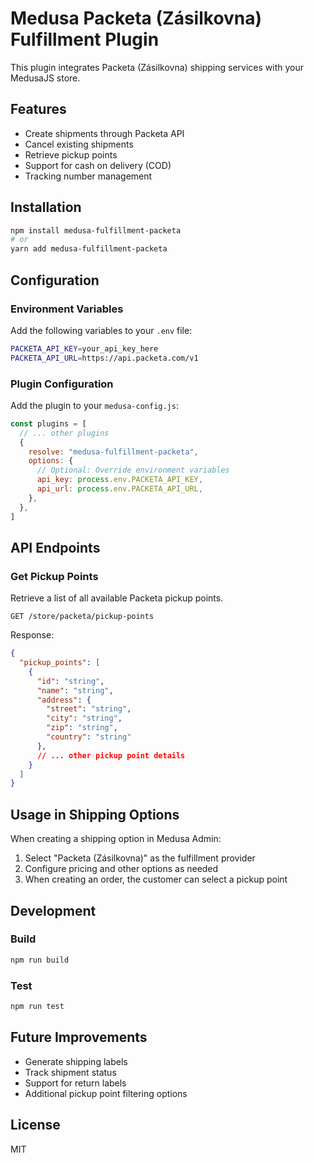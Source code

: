 # Medusa Packeta (Zásilkovna) Fulfillment Plugin

This plugin integrates Packeta (Zásilkovna) shipping services with your MedusaJS store.

## Features

- Create shipments through Packeta API
- Cancel existing shipments
- Retrieve pickup points
- Support for cash on delivery (COD)
- Tracking number management

## Installation

```bash
npm install medusa-fulfillment-packeta
# or
yarn add medusa-fulfillment-packeta
```

## Configuration

### Environment Variables

Add the following variables to your `.env` file:

```bash
PACKETA_API_KEY=your_api_key_here
PACKETA_API_URL=https://api.packeta.com/v1
```

### Plugin Configuration

Add the plugin to your `medusa-config.js`:

```javascript
const plugins = [
  // ... other plugins
  {
    resolve: "medusa-fulfillment-packeta",
    options: {
      // Optional: Override environment variables
      api_key: process.env.PACKETA_API_KEY,
      api_url: process.env.PACKETA_API_URL,
    },
  },
]
```

## API Endpoints

### Get Pickup Points

Retrieve a list of all available Packeta pickup points.

```
GET /store/packeta/pickup-points
```

Response:
```json
{
  "pickup_points": [
    {
      "id": "string",
      "name": "string",
      "address": {
        "street": "string",
        "city": "string",
        "zip": "string",
        "country": "string"
      },
      // ... other pickup point details
    }
  ]
}
```

## Usage in Shipping Options

When creating a shipping option in Medusa Admin:
1. Select "Packeta (Zásilkovna)" as the fulfillment provider
2. Configure pricing and other options as needed
3. When creating an order, the customer can select a pickup point

## Development

### Build

```bash
npm run build
```

### Test

```bash
npm run test
```

## Future Improvements

- Generate shipping labels
- Track shipment status
- Support for return labels
- Additional pickup point filtering options

## License

MIT
